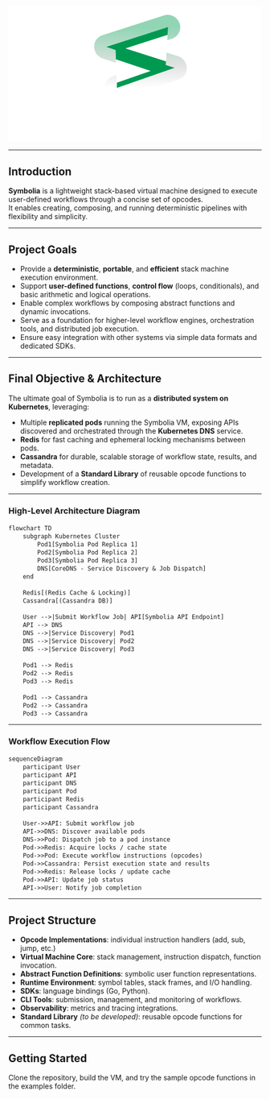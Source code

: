 <img src="res/logo.png" alt="Symbolia Logo" width="700">

---

## Introduction

**Symbolia** is a lightweight stack-based virtual machine designed to execute user-defined workflows through a concise set of opcodes.  
It enables creating, composing, and running deterministic pipelines with flexibility and simplicity.

---

## Project Goals

- Provide a **deterministic**, **portable**, and **efficient** stack machine execution environment.
- Support **user-defined functions**, **control flow** (loops, conditionals), and basic arithmetic and logical operations.
- Enable complex workflows by composing abstract functions and dynamic invocations.
- Serve as a foundation for higher-level workflow engines, orchestration tools, and distributed job execution.
- Ensure easy integration with other systems via simple data formats and dedicated SDKs.

---

## Final Objective & Architecture

The ultimate goal of Symbolia is to run as a **distributed system on Kubernetes**, leveraging:

- Multiple **replicated pods** running the Symbolia VM, exposing APIs discovered and orchestrated through the **Kubernetes DNS** service.
- **Redis** for fast caching and ephemeral locking mechanisms between pods.
- **Cassandra** for durable, scalable storage of workflow state, results, and metadata.
- Development of a **Standard Library** of reusable opcode functions to simplify workflow creation.

---

### High-Level Architecture Diagram

```mermaid
flowchart TD
    subgraph Kubernetes Cluster
        Pod1[Symbolia Pod Replica 1]
        Pod2[Symbolia Pod Replica 2]
        Pod3[Symbolia Pod Replica 3]
        DNS[CoreDNS - Service Discovery & Job Dispatch]
    end

    Redis[(Redis Cache & Locking)]
    Cassandra[(Cassandra DB)]

    User -->|Submit Workflow Job| API[Symbolia API Endpoint]
    API --> DNS
    DNS -->|Service Discovery| Pod1
    DNS -->|Service Discovery| Pod2
    DNS -->|Service Discovery| Pod3

    Pod1 --> Redis
    Pod2 --> Redis
    Pod3 --> Redis

    Pod1 --> Cassandra
    Pod2 --> Cassandra
    Pod3 --> Cassandra
````

---

### Workflow Execution Flow

```mermaid
sequenceDiagram
    participant User
    participant API
    participant DNS
    participant Pod
    participant Redis
    participant Cassandra

    User->>API: Submit workflow job
    API->>DNS: Discover available pods
    DNS->>Pod: Dispatch job to a pod instance
    Pod->>Redis: Acquire locks / cache state
    Pod->>Pod: Execute workflow instructions (opcodes)
    Pod->>Cassandra: Persist execution state and results
    Pod->>Redis: Release locks / update cache
    Pod->>API: Update job status
    API->>User: Notify job completion
```

---

## Project Structure

* **Opcode Implementations**: individual instruction handlers (add, sub, jump, etc.)
* **Virtual Machine Core**: stack management, instruction dispatch, function invocation.
* **Abstract Function Definitions**: symbolic user function representations.
* **Runtime Environment**: symbol tables, stack frames, and I/O handling.
* **SDKs**: language bindings (Go, Python).
* **CLI Tools**: submission, management, and monitoring of workflows.
* **Observability**: metrics and tracing integrations.
* **Standard Library** *(to be developed)*: reusable opcode functions for common tasks.

---

## Getting Started

Clone the repository, build the VM, and try the sample opcode functions in the examples folder.